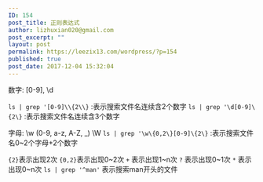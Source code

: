 ```yaml
---
ID: 154
post_title: 正则表达式
author: lizhuxian020@gmail.com
post_excerpt: ""
layout: post
permalink: https://leezix13.com/wordpress/?p=154
published: true
post_date: 2017-12-04 15:32:04
---
```

数字: [0-9], \d

`ls | grep '[0-9]\\{2\\}` :表示搜索文件名连续含2个数字 
`ls | grep '\d[0-9]\{2\}` :表示搜索文件名连续含3个数字

字母: \w (0-9, a-z, A-Z, _)
\W
`ls | grep '\w\{0,2\}[0-9]\{2\}` :表示搜索文件名0~2个字母+2个数字

`{2}`表示出现2次
`{0,2}`表示出现0~2次
`+` 表示出现1~n次
`?` 表示出现0~1次
`*` 表示出现0~n次
`ls | grep '^man'` 表示搜索man开头的文件

